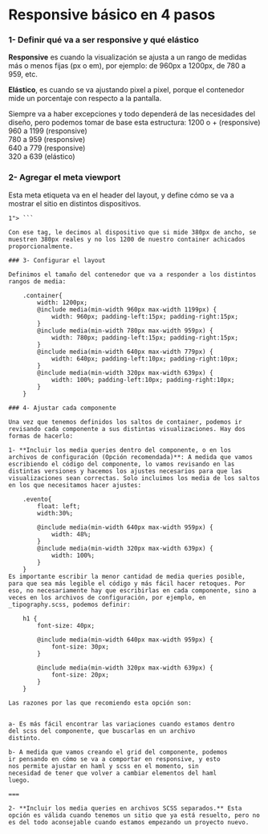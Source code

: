 Responsive básico en 4 pasos
===

### 1- Definir qué va a ser responsive y qué elástico

**Responsive** es cuando la visualización se ajusta a un rango de medidas más o menos fijas (px o em), por ejemplo: de 960px a 1200px, de 780 a 959, etc.  

**Elástico**, es cuando se va ajustando pixel a pixel, porque el contenedor mide un porcentaje con respecto a la pantalla.

Siempre va a haber excepciones y todo dependerá de las necesidades del diseño, pero podemos tomar de base esta estructura:
1200 o + (responsive)  
960 a 1199 (responsive)  
780 a 959 (responsive)  
640 a 779 (responsive)  
320 a 639 (elástico)  

### 2- Agregar el meta viewport

Esta meta etiqueta va en el header del layout, y define cómo se va a mostrar el sitio en distintos dispositivos.

``` <meta name=viewport content="width=device-width, initialscale=
1"> ```  

Con ese tag, le decimos al dispositivo que si mide 380px de ancho, se muestren 380px reales y no los 1200 de nuestro container achicados proporcionalmente.

### 3- Configurar el layout

Definimos el tamaño del contenedor que va a responder a los distintos rangos de media:

	.container{
		width: 1200px;
		@include media(min-width 960px max-width 1199px) {
			width: 960px; padding-left:15px; padding-right:15px;
		}
		@include media(min-width 780px max-width 959px) {
			width: 780px; padding-left:15px; padding-right:15px;
		}
		@include media(min-width 640px max-width 779px) {
			width: 640px; padding-left:10px; padding-right:10px;
		}
		@include media(min-width 320px max-width 639px) {
			width: 100%; padding-left:10px; padding-right:10px;
		}
	}

### 4- Ajustar cada componente

Una vez que tenemos definidos los saltos de container, podemos ir revisando cada componente a sus distintas visualizaciones. Hay dos formas de hacerlo:

1- **Incluir los media queries dentro del componente, o en los archivos de configuración (Opción recomendada)**: A medida que vamos escribiendo el código del componente, lo vamos revisando en las distintas versiones y hacemos los ajustes necesarios para que las visualizaciones sean correctas. Solo incluimos los media de los saltos en los que necesitamos hacer ajustes:
	
	.evento{
		float: left;
		width:30%;
		
		@include media(min-width 640px max-width 959px) {
			width: 48%;
		}
		@include media(min-width 320px max-width 639px) {
			width: 100%;
		}
	}
Es importante escribir la menor cantidad de media queries posible, para que sea más legible el código y más fácil hacer retoques. Por eso, no necesariamente hay que escribirlas en cada componente, sino a veces en los archivos de configuración, por ejemplo, en _tipography.scss, podemos definir:
	
	h1 {
		font-size: 40px;
		
		@include media(min-width 640px max-width 959px) {
			font-size: 30px;
		}

		@include media(min-width 320px max-width 639px) {
			font-size: 20px;
		}
	}

Las razones por las que recomiendo esta opción son:  


a- Es más fácil encontrar las variaciones cuando estamos dentro
del scss del componente, que buscarlas en un archivo
distinto.   

b- A medida que vamos creando el grid del componente, podemos
ir pensando en cómo se va a comportar en responsive, y esto
nos permite ajustar en haml y scss en el momento, sin
necesidad de tener que volver a cambiar elementos del haml
luego.  

===   
    
2- **Incluir los media queries en archivos SCSS separados.** Esta opción es válida cuando tenemos un sitio que ya está resuelto, pero no es del todo aconsejable cuando estamos empezando un proyecto nuevo.   

